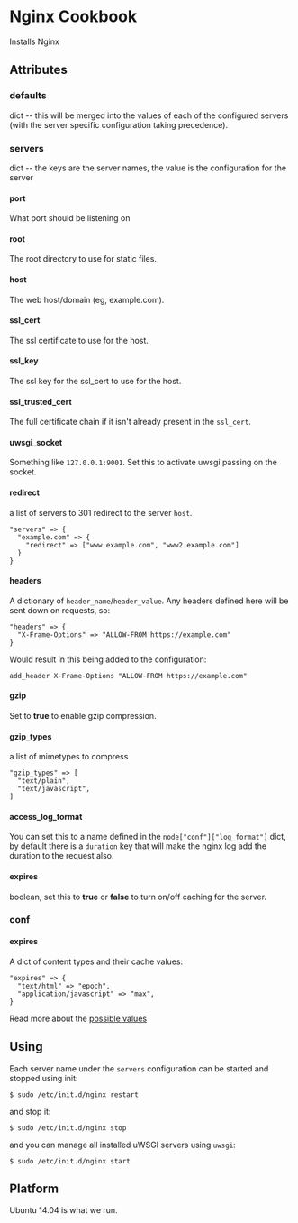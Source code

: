 # Nginx Cookbook

Installs Nginx


## Attributes

### defaults

dict -- this will be merged into the values of each of the configured servers (with the server specific configuration taking precedence).


### servers

dict -- the keys are the server names, the value is the configuration for the server

#### port

What port should be listening on

#### root

The root directory to use for static files.

#### host

The web host/domain (eg, example.com).

#### ssl_cert

The ssl certificate to use for the host.

#### ssl_key

The ssl key for the ssl_cert to use for the host.

#### ssl_trusted_cert

The full certificate chain if it isn't already present in the `ssl_cert`.

#### uwsgi_socket

Something like `127.0.0.1:9001`. Set this to activate uwsgi passing on the socket.

#### redirect

a list of servers to 301 redirect to the server `host`.

```
"servers" => {
  "example.com" => {
    "redirect" => ["www.example.com", "www2.example.com"]
  }
}
```


#### headers

A dictionary of `header_name`/`header_value`. Any headers defined here will be sent down on requests, so:

```
"headers" => {
  "X-Frame-Options" => "ALLOW-FROM https://example.com"
}
```

Would result in this being added to the configuration:

```
add_header X-Frame-Options "ALLOW-FROM https://example.com"
```


#### gzip

Set to **true** to enable gzip compression.


#### gzip_types

a list of mimetypes to compress

```
"gzip_types" => [
  "text/plain",
  "text/javascript",
]
```


#### access_log_format

You can set this to a name defined in the `node["conf"]["log_format"]` dict, by default there is a `duration` key that will make the nginx log add the duration to the request also.


#### expires

boolean, set this to **true** or **false** to turn on/off caching for the server.


### conf

#### expires

A dict of content types and their cache values:

```
"expires" => {
  "text/html" => "epoch",
  "application/javascript" => "max",
}
```

Read more about the [possible values](https://www.digitalocean.com/community/tutorials/how-to-implement-browser-caching-with-nginx-s-header-module-on-ubuntu-16-04#step-3-—-configuring-cache-control-and-expires-headers)





## Using 

Each server name under the `servers` configuration can be started and stopped using init:

    $ sudo /etc/init.d/nginx restart

and stop it:

    $ sudo /etc/init.d/nginx stop

and you can manage all installed uWSGI servers using `uwsgi`:

    $ sudo /etc/init.d/nginx start


## Platform

Ubuntu 14.04 is what we run.

